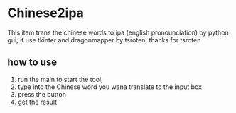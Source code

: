 # Chinese2ipa
This item trans the chinese words to ipa (english pronounciation) by python gui; it use tkinter and dragonmapper by tsroten; thanks for tsroten
## how to use
1. run the main to start the tool;
2. type into the Chinese word you wana translate to the input box
3. press the button
4. get the result
